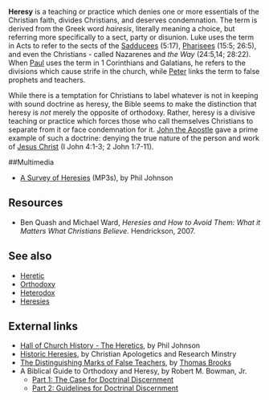 **Heresy** is a teaching or practice which denies one or more
essentials of the Christian faith, divides Christians, and deserves
condemnation. The term is derived from the Greek word *hairesis*,
literally meaning a choice, but referring more specifically to a
sect, party or disunion. Luke uses the term in Acts to refer to the
sects of the [Sadducees](Sadducees "Sadducees") (5:17),
[Pharisees](Pharisees "Pharisees") (15:5; 26:5), and even the
Christians - called Nazarenes and *the Way* (24:5,14; 28:22). When
[Paul](Paul "Paul") uses the term in 1 Corinthians and Galatians,
he refers to the divisions which cause strife in the church, while
[Peter](Peter "Peter") links the term to false prophets and
teachers.

While there is a temptation for Christians to label whatever is not
in keeping with sound doctrine as heresy, the Bible seems to make
the distinction that heresy is *not* merely the opposite of
orthodoxy. Rather, heresy is a divisive teaching or practice which
forces those who call themselves Christians to separate from it or
face condemnation for it.
[John the Apostle](John_the_Apostle "John the Apostle") gave a
prime example of such a doctrine: denying the true nature of the
person and work of [Jesus Christ](Jesus_Christ "Jesus Christ") (I
John 4:1-3; 2 John 1:7-11).

##Multimedia

-   [A Survey of Heresies](http://www.gracechurch.org/ministries/audiodownloads.asp?ministry_id=9&dlcat=+A+Survey+of+Heresies)
    (MP3s), by Phil Johnson

## Resources

-   Ben Quash and Michael Ward,
    *Heresies and How to Avoid Them: What it Matters What Christians Believe*.
    Hendrickson, 2007.

## See also

-   [Heretic](Heretic "Heretic")
-   [Orthodoxy](Orthodoxy "Orthodoxy")
-   [Heterodox](Heterodox "Heterodox")
-   [Heresies](http://www.theopedia.com/Category:Heresies "Category:Heresies")

## External links

-   [Hall of Church History - The Heretics](http://www.spurgeon.org/~phil//heretics.htm),
    by Phil Johnson
-   [Historic Heresies](http://www.carm.org/heresy.htm), by
    Christian Apologetics and Research Minstry
-   [The Distinguishing Marks of False Teachers](http://www.mountzion.org/fgb/Spring95/FgbSP1-95.html),
    by [Thomas Brooks](Thomas_Brooks "Thomas Brooks")
-   A Biblical Guide to Orthodoxy and Heresy, by Robert M. Bowman,
    Jr.
    -   [Part 1: The Case for Doctrinal Discernment](http://www.iclnet.org/pub/resources/text/cri/cri-jrnl/web/crj0041a.html)
    -   [Part 2: Guidelines for Doctrinal Discernment](http://www.iclnet.org/pub/resources/text/cri/cri-jrnl/web/crj0071a.html)




